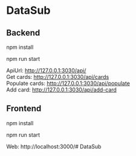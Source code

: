 # DataSub

## Backend 

npm install

npm run start

ApiUrl: http://127.0.0.1:3030/api/  
Get cards: http://127.0.0.1:3030/api/cards  
Populate cards: http://127.0.0.1:3030/api/populate  
Add card: http://127.0.0.1:3030/api/add-card

## Frontend

npm install

npm run start  

Web: http://localhost:3000/# DataSub
